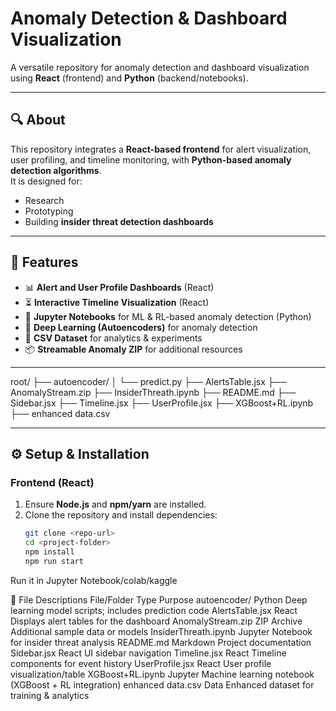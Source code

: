 # Anomaly Detection & Dashboard Visualization

A versatile repository for anomaly detection and dashboard visualization using **React** (frontend) and **Python** (backend/notebooks).

---

## 🔍 About
This repository integrates a **React-based frontend** for alert visualization, user profiling, and timeline monitoring, with **Python-based anomaly detection algorithms**.  
It is designed for:
- Research  
- Prototyping  
- Building **insider threat detection dashboards**

---

## 🚀 Features
- 📊 **Alert and User Profile Dashboards** (React)  
- ⏳ **Interactive Timeline Visualization** (React)  
- 📓 **Jupyter Notebooks** for ML & RL-based anomaly detection (Python)  
- 🤖 **Deep Learning (Autoencoders)** for anomaly detection  
- 📂 **CSV Dataset** for analytics & experiments  
- 📦 **Streamable Anomaly ZIP** for additional resources  

---
root/
├── autoencoder/
│ └── predict.py
├── AlertsTable.jsx
├── AnomalyStream.zip
├── InsiderThreath.ipynb
├── README.md
├── Sidebar.jsx
├── Timeline.jsx
├── UserProfile.jsx
├── XGBoost+RL.ipynb
├── enhanced data.csv


---

## ⚙️ Setup & Installation

### Frontend (React)
1. Ensure **Node.js** and **npm/yarn** are installed.  
2. Clone the repository and install dependencies:
   ```bash
   git clone <repo-url>
   cd <project-folder>
   npm install
   npm run start
Run it in Jupyter Notebook/colab/kaggle
   
📘 File Descriptions
File/Folder	Type	Purpose
autoencoder/	Python	Deep learning model scripts; includes prediction code
AlertsTable.jsx	React	Displays alert tables for the dashboard
AnomalyStream.zip	ZIP Archive	Additional sample data or models
InsiderThreath.ipynb	Jupyter	Notebook for insider threat analysis
README.md	Markdown	Project documentation
Sidebar.jsx	React	UI sidebar navigation
Timeline.jsx	React	Timeline components for event history
UserProfile.jsx	React	User profile visualization/table
XGBoost+RL.ipynb	Jupyter	Machine learning notebook (XGBoost + RL integration)
enhanced data.csv	Data	Enhanced dataset for training & analytics
